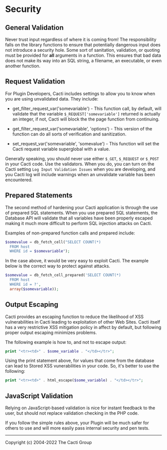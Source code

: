 # Security

## General Validation

Never trust input regardless of where it is coming from! The responsibility
falls on the library functions to ensure that potentially dangerous input does
not introduce a security hole. Some sort of sanitation, validation, or quoting
must be provided for **all** arguments in a function. This ensures that bad
data does not make its way into an SQL string, a filename, an executable, or
even another function.

## Request Validation

For Plugin Developers, Cacti includes settings to allow you to know when
you are using unvalidated data.  They include:

* get_filter_request_var('somevariable') - This function call, by default,
  will validate that the variable `$_REQUEST['somevariable']` returned
  is actually an integer, if not, Cacti will block the the page
  function from continuing.

* get_filter_request_var('somevariable', 'options') - This version of the
  function can do all sorts of verification and sanitization.

* set_request_var('somevariable', 'somevalue') - This function will set
  the Cacti request variable superglobal with a value.

Generally speaking, you should never use either `$_GET`, `$_REQUEST` or
`$_POST` in your Cacti code.  Use the validators.  When you do, you can
turn on the Cacti setting `Log Input Validation Issues` when you are
developing, and you Cacti log will include warnings when an unvalidate
variable has been encountered.

## Prepared Statements

The second method of hardening your Cacti application is through the use
of prepared SQL statements.  When you use prepared SQL statements, the
Database API will validate that all variables have been properly escaped
making it much more difficult to perform SQL injection attacks on Cacti.

Examples of non-prepared function calls and prepared include:

```php
$somevalue = db_fetch_cell("SELECT COUNT(*)
  FROM host
  WHERE id = $somevariable");
```

In the case above, it would be very easy to exploit Cacti.  The example
below is the correct way to protect against attacks.

```php
$somevalue = db_fetch_cell_prepared('SELECT COUNT(*)
  FROM host
  WHERE id = ?',
  array($somevariable));
```

## Output Escaping

Cacti provides an escaping function to reduce the likelihood of XSS
vulnerabilities in Cacti leading to exploitation of other Web Sites.
Cacti itself has a very restrictive XSS mitigation policy in affect
by default, but following proper output escaping minimizes problems.

The following example is how to, and not to escape output:

```php
print "<tr><td>" . $some_variable . "</td></tr>";
```

Using the print statement above, for values that come from the database
can lead to Stored XSS vunerabilities in your code.  So, it's better
to use the following:

```php
print "<tr><td>" . html_escape($some_variable) . "</td></tr>";
```

## JavaScript Validation

Relying on JavaScript-based validation is nice for instant feedback to the
user, but should not replace validation checking in the PHP code.

If you follow the simple rules above, your Plugin will be much safer
for others to use and will more easily pass internal security and
pen tests.

---
<copy>Copyright (c) 2004-2022 The Cacti Group</copy>
